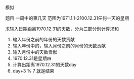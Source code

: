 模拟

题目       一周中的第几天
范围为1971.1.1-2100.12.31任何一天的星期

求输入日期距离1970.12.31的天数，分为三部分别计算求和

1. 输入年份之前的年份的天数贡献
2. 输入年份中的，输入月份之前的月份的天数贡献
3. 输入月份中的天数贡献
4. 1970.12.31是星期四
5. 计算出距离1970.12.31的天数day
6. day+3  % 7 就是结果
